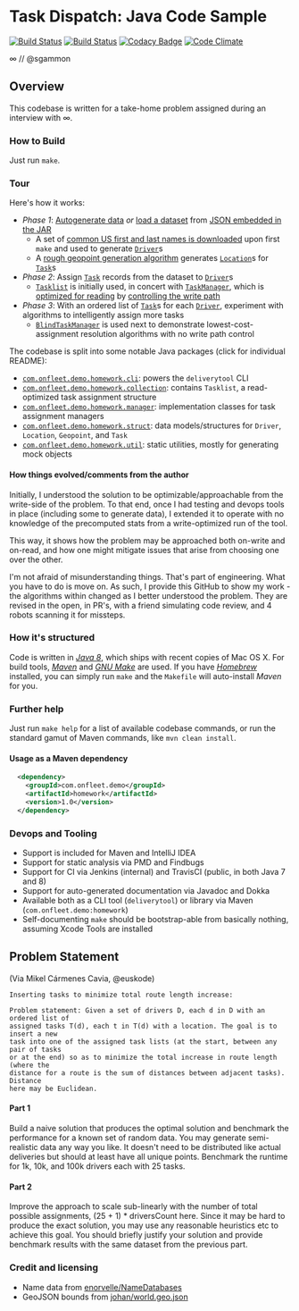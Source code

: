# Task Dispatch: Java Code Sample
[![Build Status](https://buildbot.hq.mm-corp.systems/jenkins/buildStatus/icon?job=Sam/samples-delivery-java)](https://buildbot.hq.mm-corp.systems/jenkins/job/Sam/samples-delivery-java)
[![Build Status](https://travis-ci.org/sgammon/samples-delivery-java.svg?branch=master)](https://travis-ci.org/sgammon/samples-delivery-java)
[![Codacy Badge](https://api.codacy.com/project/badge/Grade/ccfa5c3038464d708051888e1cf45311)](https://www.codacy.com/app/samuel-gammon/samples-delivery-java?utm_source=github.com&amp;utm_medium=referral&amp;utm_content=sgammon/samples-delivery-java&amp;utm_campaign=Badge_Grade)
[![Code Climate](https://codeclimate.com/github/sgammon/samples-delivery-java.png)](https://codeclimate.com/github/sgammon/samples-delivery-java)

∞ // @sgammon

## Overview
This codebase is written for a take-home problem assigned during an interview with ∞. 

### How to Build
Just run `make`.

### Tour
Here's how it works:
- _Phase 1_: [Autogenerate data](https://github.com/sgammon/samples-delivery-java/blob/master/src/main/java/com/onfleet/demo/homework/util/ObjectGenerator.java#L24) *or* [load a dataset](https://github.com/sgammon/samples-delivery-java/blob/master/src/main/java/com/onfleet/demo/homework/util/FileUtil.java#L24) from [JSON embedded in the JAR](https://github.com/sgammon/samples-delivery-java/blob/master/datafiles/testsuite.json)
  - A set of [common US first and last names is downloaded](https://github.com/sgammon/samples-delivery-java/blob/master/Makefile#L97) upon first `make` and used to generate [`Driver`](https://github.com/sgammon/samples-delivery-java/blob/master/src/main/java/com/onfleet/demo/homework/struct/Driver.java)s
  - A [rough geopoint generation algorithm](https://github.com/sgammon/samples-delivery-java/pull/2) generates [`Location`](https://github.com/sgammon/samples-delivery-java/blob/master/src/main/java/com/onfleet/demo/homework/struct/Location.java)s for [`Task`](https://github.com/sgammon/samples-delivery-java/blob/master/src/main/java/com/onfleet/demo/homework/struct/Task.java)s
- _Phase 2_: Assign [`Task`](https://github.com/sgammon/samples-delivery-java/blob/master/src/main/java/com/onfleet/demo/homework/struct/Task.java) records from the dataset to [`Driver`](https://github.com/sgammon/samples-delivery-java/blob/master/src/main/java/com/onfleet/demo/homework/struct/Driver.java)s
  - [`Tasklist`](https://github.com/sgammon/samples-delivery-java/blob/master/src/main/java/com/onfleet/demo/homework/collection/Tasklist.java) is initially used, in concert with [`TaskManager`](https://github.com/sgammon/samples-delivery-java/blob/master/src/main/java/com/onfleet/demo/homework/manager/TaskManager.java), which is [optimized for reading](https://github.com/sgammon/samples-delivery-java/blob/master/src/main/java/com/onfleet/demo/homework/manager/TaskManager.java#L104) by [controlling the write path](https://github.com/sgammon/samples-delivery-java/blob/master/src/main/java/com/onfleet/demo/homework/collection/Tasklist.java#L183)
- _Phase 3_: With an ordered list of [`Task`](https://github.com/sgammon/samples-delivery-java/blob/master/src/main/java/com/onfleet/demo/homework/struct/Task.java)s for each [`Driver`](https://github.com/sgammon/samples-delivery-java/blob/master/src/main/java/com/onfleet/demo/homework/struct/Driver.java), experiment with algorithms to intelligently assign more tasks
  - [`BlindTaskManager`](https://github.com/sgammon/samples-delivery-java/blob/master/src/main/java/com/onfleet/demo/homework/manager/BlindTaskManager.java) is used next to demonstrate lowest-cost-assignment resolution algorithms with no write path control

The codebase is split into some notable Java packages (click for individual README):
- [`com.onfleet.demo.homework.cli`](https://github.com/sgammon/samples-delivery-java/blob/master/src/main/java/com/onfleet/demo/homework/cli/README.md): powers the `deliverytool` CLI
- [`com.onfleet.demo.homework.collection`](https://github.com/sgammon/samples-delivery-java/blob/master/src/main/java/com/onfleet/demo/homework/collection/README.md): contains `Tasklist`, a read-optimized task assignment structure
- [`com.onfleet.demo.homework.manager`](https://github.com/sgammon/samples-delivery-java/blob/master/src/main/java/com/onfleet/demo/homework/manager/README.md): implementation classes for task assignment managers
- [`com.onfleet.demo.homework.struct`](https://github.com/sgammon/samples-delivery-java/blob/master/src/main/java/com/onfleet/demo/homework/struct/README.md): data models/structures for `Driver`, `Location`, `Geopoint`, and `Task`
- [`com.onfleet.demo.homework.util`](https://github.com/sgammon/samples-delivery-java/blob/master/src/main/java/com/onfleet/demo/homework/util/README.md): static utilities, mostly for generating mock objects

#### How things evolved/comments from the author
Initially, I understood the solution to be optimizable/approachable from the write-side of the problem. To that end, once I had
testing and devops tools in place (including some to generate data), I extended it to operate with no knowledge of the precomputed
stats from a write-optimized run of the tool.

This way, it shows how the problem may be approached both on-write and on-read, and how one might mitigate issues that arise
from choosing one over the other.

I'm not afraid of misunderstanding things. That's part of engineering. What you have to do is move on. As such, I provide this
GitHub to show my work - the algorithms within changed as I better understood the problem. They are revised in the open, in PR's,
with a friend simulating code review, and 4 robots scanning it for missteps.

### How it's structured
Code is written in *[Java 8](http://www.oracle.com/technetwork/java/javase/downloads/jdk8-downloads-2133151.html)*,
which ships with recent copies of Mac OS X. For build tools, *[Maven](https://maven.apache.org/)* and
*[GNU Make](https://www.gnu.org/software/make/)* are used. If you have *[Homebrew](https://brew.sh/)* installed, you can simply run
`make` and the `Makefile` will auto-install *Maven* for you.

### Further help
Just run `make help` for a list of available codebase commands, or run the standard gamut of Maven commands, like `mvn clean install`.

#### Usage as a Maven dependency
```xml
  <dependency>
    <groupId>com.onfleet.demo</groupId>
    <artifactId>homework</artifactId>
    <version>1.0</version>
  </dependency>
```
 
### Devops and Tooling
- Support is included for Maven and IntelliJ IDEA
- Support for static analysis via PMD and Findbugs
- Support for CI via Jenkins (internal) and TravisCI (public, in both Java 7 and 8)
- Support for auto-generated documentation via Javadoc and Dokka
- Available both as a CLI tool (`deliverytool`) or library via Maven (`com.onfleet.demo:homework`)
- Self-documenting `make` should be bootstrap-able from basically nothing, assuming Xcode Tools are installed

## Problem Statement

(Via Mikel Cármenes Cavia, @euskode)

```text
Inserting tasks to minimize total route length increase:

Problem statement: Given a set of drivers D, each d in D with an ordered list of
assigned tasks T(d), each t in T(d) with a location. The goal is to insert a new
task into one of the assigned task lists (at the start, between any pair of tasks
or at the end) so as to minimize the total increase in route length (where the
distance for a route is the sum of distances between adjacent tasks). Distance
here may be Euclidean.
```

#### Part 1
Build a naive solution that produces the optimal solution and benchmark the performance for a known set of random data. You may generate semi-realistic data any way you like. It doesn't need to be distributed like actual deliveries but should at least have all unique points. Benchmark the runtime for 1k, 10k, and 100k drivers each with 25 tasks.

#### Part 2
Improve the approach to scale sub-linearly with the number of total possible assignments, (25 + 1) * driversCount here. Since it may be hard to produce the exact solution, you may use any reasonable heuristics etc to achieve this goal. You should briefly justify your solution and provide benchmark results with the same dataset from the previous part.

### Credit and licensing
- Name data from [enorvelle/NameDatabases](https://github.com/enorvelle/NameDatabases)
- GeoJSON bounds from [johan/world.geo.json](https://github.com/johan/world.geo.json)
